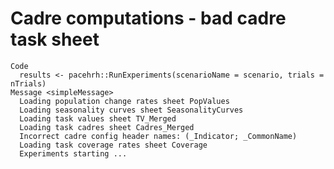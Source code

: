 # Cadre computations - bad cadre task sheet

    Code
      results <- pacehrh::RunExperiments(scenarioName = scenario, trials = nTrials)
    Message <simpleMessage>
      Loading population change rates sheet PopValues
      Loading seasonality curves sheet SeasonalityCurves
      Loading task values sheet TV_Merged
      Loading task cadres sheet Cadres_Merged
      Incorrect cadre config header names: (_Indicator; _CommonName)
      Loading task coverage rates sheet Coverage
      Experiments starting ...

